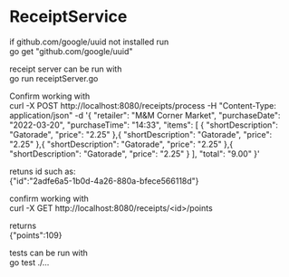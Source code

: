 # ReceiptService  
if   github.com/google/uuid not installed run  
go get "github.com/google/uuid"
  
receipt server can be run with  
 go run receiptServer.go

Confirm working with  
curl -X POST http://localhost:8080/receipts/process -H "Content-Type: application/json" -d '{
  "retailer": "M&M Corner Market",
  "purchaseDate": "2022-03-20",
  "purchaseTime": "14:33",
  "items": [
    {
      "shortDescription": "Gatorade",
      "price": "2.25"
    },{
      "shortDescription": "Gatorade",
      "price": "2.25"
    },{
      "shortDescription": "Gatorade",
      "price": "2.25"
    },{
      "shortDescription": "Gatorade",
      "price": "2.25"
    }
  ],
  "total": "9.00"
}'
  
retuns id such as:  
{"id":"2adfe6a5-1b0d-4a26-880a-bfece566118d"}
  
confirm working with  
curl -X GET http://localhost:8080/receipts/<id\>/points
  
returns  
{"points":109}
  

 tests can be run with  
go test ./...
